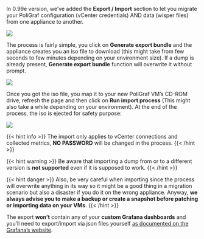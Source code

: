 In 0.99e version, we’ve added the **Export / Import** section to let you migrate your PoliGraf configuration (vCenter credentials) AND data (wisper files) from one appliance to another.

![](/media/export-import.png)

The process is fairly simple, you click on **Generate export bundle** and the appliance creates you an iso file to download (this might take from few seconds to few minutes depending on your environment size). If a dump is already present, **Generate export bundle** function will overwrite it without prompt.

![](/media/export-iso.png)

Once you got the iso file, you map it to your new PoliGraf VM’s CD-ROM drive, refresh the page and then click on **Run import process** (This might also take a while depending on your environment). At the end of the process, the iso is ejected for safety purpose:

![](/media/import-iso.png)

{{< hint info >}}
The import only applies to vCenter connections and collected metrics, **NO PASSWORD** will be changed in the process.
{{< /hint >}}

{{< hint warning >}}
Be aware that importing a dump from or to a different version is **not supported** even if it is supposed to work.
{{< /hint >}}

{{< hint danger >}}
Also, be very careful when importing since the process will overwrite anything in its way so it might be a good thing in a migration scenario but also a disaster if you do it on the wrong appliance. Anyway, **we always advise you to make a backup or create a snapshot before patching or importing data on your VMs**.
{{< /hint >}}

The export **won’t** contain any of your **custom Grafana dashboards** and you’ll need to export/import via json files yourself [as documented on the Grafana’s website](http://docs.grafana.org/reference/export_import/).